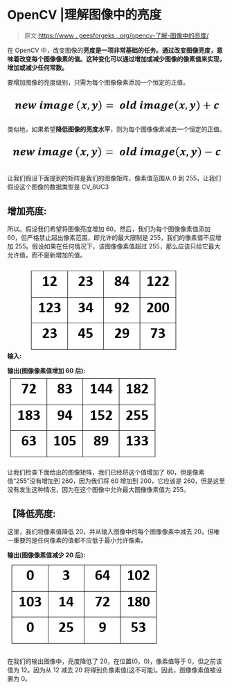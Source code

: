 # OpenCV |理解图像中的亮度

> 原文:[https://www . geesforgeks . org/opencv-了解-图像中的亮度/](https://www.geeksforgeeks.org/opencv-understanding-brightness-in-an-image/)

在 OpenCV 中，改变图像的**亮度是一项非常基础的任务。通过改变图像亮度，意味着改变每个图像像素的值。这种变化可以通过增加或减少图像的像素值来实现，增加或减少任何常数。**

要增加图像的亮度级别，只需为每个图像像素添加一个恒定的正值。

![](img/9990c65de19e58e5a939510491177cad.png)

类似地，如果希望**降低图像的亮度水平**，则为每个图像像素减去一个恒定的正值。

![](img/9a78ced9fa38df21d9d46141a58651ab.png)

让我们假设下面提到的矩阵是我们的图像矩阵，像素值范围从 0 到 255，让我们假设这个图像的数据类型是 CV_8UC3

## **增加亮度:**

所以。假设我们希望将图像亮度增加 60。然后，我们为每个图像像素值添加 60，但严格禁止超出像素范围，即允许的最大限制是 255，我们的像素值不应增加 255。假设如果在任何情况下，该图像像素值超过 255，那么应该只给它最大允许值，而不是新增加的值。

**输入:**
![](img/7d7b092c759a1017126ae251b57b1aa6.png)

**输出(图像像素值增加 60 后):**
![](img/dcd5da01dfd9885a0812882c9a2ab661.png)

让我们检查下面给出的图像矩阵，我们已经将这个值增加了 60，但是像素值“255”没有增加到 260，因为我们将 60 增加到 200，它应该是 260，但是这里没有发生这种情况，因为在这个图像中允许最大图像像素值为 255。

## **【降低亮度:**

这里，我们将像素值降低 20，并从输入图像中的每个图像像素中减去 20，但唯一重要的是任何像素的值都不应低于最小允许像素。

**输出(图像像素值减少 20 后):**
![](img/3dba07fe58c9abf103a712e4b3936695.png)

在我们的输出图像中，亮度降低了 20，在位置(0，0)，像素值等于 0，但之前该值为 12。因为从 12 减去 20 将得到负像素值(这不可能)。因此，图像像素值被设置为 0。